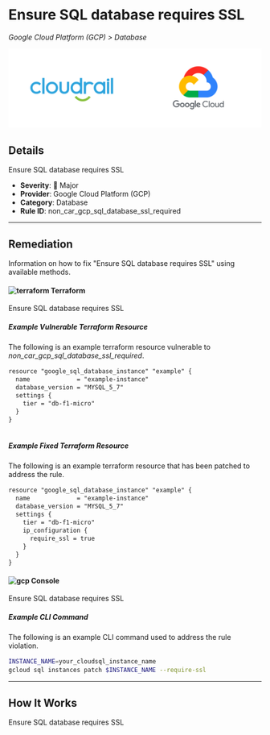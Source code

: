 # Ensure SQL database requires SSL

*Google Cloud Platform (GCP) > Database*

![Cloudrail and Google Cloud Platform (GCP) logos](../images/cloudrail_gcp.png)

## Details
Ensure SQL database requires SSL

- **Severity**: 🔴 Major
- **Provider**: Google Cloud Platform (GCP)
- **Category**: Database
- **Rule ID**: non_car_gcp_sql_database_ssl_required

---

## Remediation
Information on how to fix "Ensure SQL database requires SSL" using available methods.


####  <img src="../_media/emojis/terraform.png" alt="terraform" width="20"/>  Terraform
Ensure SQL database requires SSL



##### Example Vulnerable Terraform Resource
The following is an example terraform resource vulnerable to *non_car_gcp_sql_database_ssl_required*.
```hcl
resource "google_sql_database_instance" "example" {
  name             = "example-instance"
  database_version = "MYSQL_5_7"
  settings {
    tier = "db-f1-micro"
  }
}


```



##### Example Fixed Terraform Resource
The following is an example terraform resource that has been patched to address the rule.
```hcl
resource "google_sql_database_instance" "example" {
  name             = "example-instance"
  database_version = "MYSQL_5_7"
  settings {
    tier = "db-f1-micro"
    ip_configuration {
      require_ssl = true
    }
  }
}

```







####  <img src="../_media/emojis/gcp.png" alt="gcp" width="20"/> Console
Ensure SQL database requires SSL



##### Example CLI Command
The following is an example CLI command used to address the rule violation.
```sh
INSTANCE_NAME=your_cloudsql_instance_name
gcloud sql instances patch $INSTANCE_NAME --require-ssl

```


---

## How It Works
Ensure SQL database requires SSL